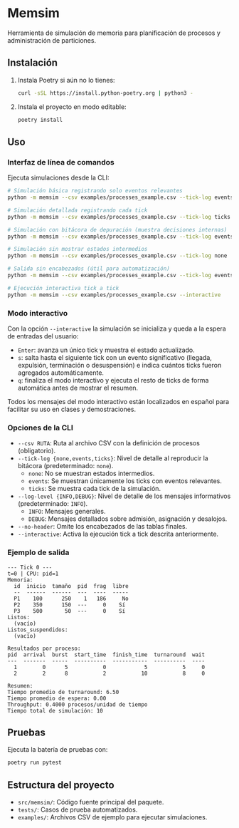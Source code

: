 # Memsim

Herramienta de simulación de memoria para planificación de procesos y administración de particiones.

## Instalación

1. Instala Poetry si aún no lo tienes:
   ```bash
   curl -sSL https://install.python-poetry.org | python3 -
   ```

2. Instala el proyecto en modo editable:
   ```bash
   poetry install
   ```

## Uso

### Interfaz de línea de comandos

Ejecuta simulaciones desde la CLI:

```bash
# Simulación básica registrando solo eventos relevantes
python -m memsim --csv examples/processes_example.csv --tick-log events

# Simulación detallada registrando cada tick
python -m memsim --csv examples/processes_example.csv --tick-log ticks

# Simulación con bitácora de depuración (muestra decisiones internas)
python -m memsim --csv examples/processes_example.csv --tick-log events --log-level DEBUG

# Simulación sin mostrar estados intermedios
python -m memsim --csv examples/processes_example.csv --tick-log none

# Salida sin encabezados (útil para automatización)
python -m memsim --csv examples/processes_example.csv --tick-log events --no-header

# Ejecución interactiva tick a tick
python -m memsim --csv examples/processes_example.csv --interactive
```

### Modo interactivo

Con la opción `--interactive` la simulación se inicializa y queda a la espera de entradas del usuario:

- `Enter`: avanza un único tick y muestra el estado actualizado.
- `s`: salta hasta el siguiente tick con un evento significativo (llegada, expulsión, terminación o desuspensión) e indica cuántos ticks fueron agregados automáticamente.
- `q`: finaliza el modo interactivo y ejecuta el resto de ticks de forma automática antes de mostrar el resumen.

Todos los mensajes del modo interactivo están localizados en español para facilitar su uso en clases y demostraciones.

### Opciones de la CLI

- `--csv RUTA`: Ruta al archivo CSV con la definición de procesos (obligatorio).
- `--tick-log {none,events,ticks}`: Nivel de detalle al reproducir la bitácora (predeterminado: `none`).
  - `none`: No se muestran estados intermedios.
  - `events`: Se muestran únicamente los ticks con eventos relevantes.
  - `ticks`: Se muestra cada tick de la simulación.
- `--log-level {INFO,DEBUG}`: Nivel de detalle de los mensajes informativos (predeterminado: `INFO`).
  - `INFO`: Mensajes generales.
  - `DEBUG`: Mensajes detallados sobre admisión, asignación y desalojos.
- `--no-header`: Omite los encabezados de las tablas finales.
- `--interactive`: Activa la ejecución tick a tick descrita anteriormente.

### Ejemplo de salida

```
--- Tick 0 ---
t=0 | CPU: pid=1
Memoria:
  id  inicio  tamaño  pid  frag  libre
  --  ------  ------  ---  ----  -----
  P1    100      250    1   186     No
  P2    350      150  ---     0    Sí
  P3    500       50  ---     0    Sí
Listos:
  (vacío)
Listos_suspendidos:
  (vacío)

Resultados por proceso:
pid  arrival  burst  start_time  finish_time  turnaround  wait
---  -------  -----  ----------  -----------  ----------  ----
  1        0      5           0            5           5     0
  2        2      8           2           10           8     0

Resumen:
Tiempo promedio de turnaround: 6.50
Tiempo promedio de espera: 0.00
Throughput: 0.4000 procesos/unidad de tiempo
Tiempo total de simulación: 10
```

## Pruebas

Ejecuta la batería de pruebas con:
```bash
poetry run pytest
```

## Estructura del proyecto

- `src/memsim/`: Código fuente principal del paquete.
- `tests/`: Casos de prueba automatizados.
- `examples/`: Archivos CSV de ejemplo para ejecutar simulaciones.
